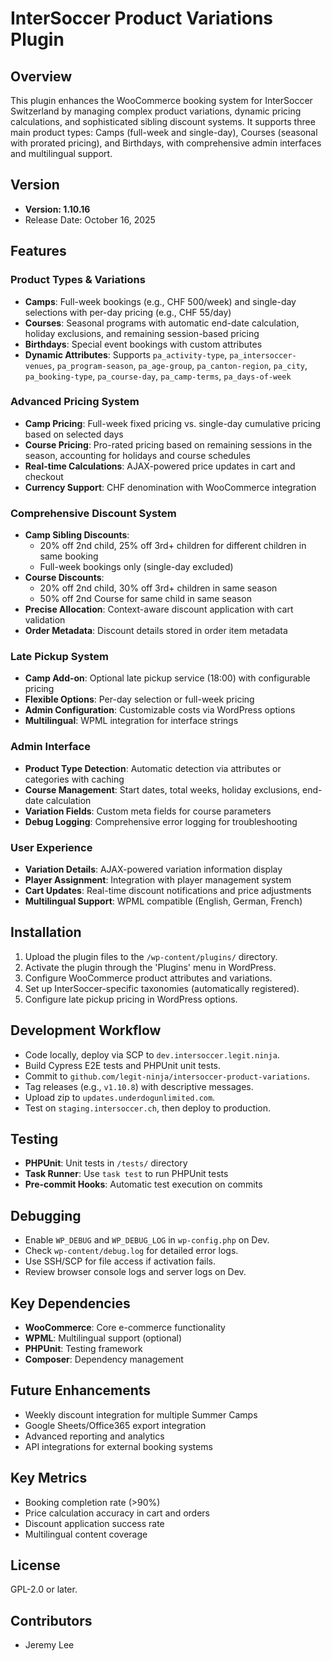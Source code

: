 # InterSoccer Product Variations Plugin

## Overview
This plugin enhances the WooCommerce booking system for InterSoccer Switzerland by managing complex product variations, dynamic pricing calculations, and sophisticated sibling discount systems. It supports three main product types: Camps (full-week and single-day), Courses (seasonal with prorated pricing), and Birthdays, with comprehensive admin interfaces and multilingual support.

## Version
- **Version: 1.10.16**
- Release Date: October 16, 2025

## Features

### Product Types & Variations
- **Camps**: Full-week bookings (e.g., CHF 500/week) and single-day selections with per-day pricing (e.g., CHF 55/day)
- **Courses**: Seasonal programs with automatic end-date calculation, holiday exclusions, and remaining session-based pricing
- **Birthdays**: Special event bookings with custom attributes
- **Dynamic Attributes**: Supports `pa_activity-type`, `pa_intersoccer-venues`, `pa_program-season`, `pa_age-group`, `pa_canton-region`, `pa_city`, `pa_booking-type`, `pa_course-day`, `pa_camp-terms`, `pa_days-of-week`

### Advanced Pricing System
- **Camp Pricing**: Full-week fixed pricing vs. single-day cumulative pricing based on selected days
- **Course Pricing**: Pro-rated pricing based on remaining sessions in the season, accounting for holidays and course schedules
- **Real-time Calculations**: AJAX-powered price updates in cart and checkout
- **Currency Support**: CHF denomination with WooCommerce integration

### Comprehensive Discount System
- **Camp Sibling Discounts**:
  - 20% off 2nd child, 25% off 3rd+ children for different children in same booking
  - Full-week bookings only (single-day excluded)
- **Course Discounts**:
  - 20% off 2nd child, 30% off 3rd+ children in same season
  - 50% off 2nd Course for same child in same season
- **Precise Allocation**: Context-aware discount application with cart validation
- **Order Metadata**: Discount details stored in order item metadata

### Late Pickup System
- **Camp Add-on**: Optional late pickup service (18:00) with configurable pricing
- **Flexible Options**: Per-day selection or full-week pricing
- **Admin Configuration**: Customizable costs via WordPress options
- **Multilingual**: WPML integration for interface strings

### Admin Interface
- **Product Type Detection**: Automatic detection via attributes or categories with caching
- **Course Management**: Start dates, total weeks, holiday exclusions, end-date calculation
- **Variation Fields**: Custom meta fields for course parameters
- **Debug Logging**: Comprehensive error logging for troubleshooting

### User Experience
- **Variation Details**: AJAX-powered variation information display
- **Player Assignment**: Integration with player management system
- **Cart Updates**: Real-time discount notifications and price adjustments
- **Multilingual Support**: WPML compatible (English, German, French)

## Installation
1. Upload the plugin files to the `/wp-content/plugins/` directory.
2. Activate the plugin through the 'Plugins' menu in WordPress.
3. Configure WooCommerce product attributes and variations.
4. Set up InterSoccer-specific taxonomies (automatically registered).
5. Configure late pickup pricing in WordPress options.

## Development Workflow
- Code locally, deploy via SCP to `dev.intersoccer.legit.ninja`.
- Build Cypress E2E tests and PHPUnit unit tests.
- Commit to `github.com/legit-ninja/intersoccer-product-variations`.
- Tag releases (e.g., `v1.10.8`) with descriptive messages.
- Upload zip to `updates.underdogunlimited.com`.
- Test on `staging.intersoccer.ch`, then deploy to production.

## Testing
- **PHPUnit**: Unit tests in `/tests/` directory
- **Task Runner**: Use `task test` to run PHPUnit tests
- **Pre-commit Hooks**: Automatic test execution on commits

## Debugging
- Enable `WP_DEBUG` and `WP_DEBUG_LOG` in `wp-config.php` on Dev.
- Check `wp-content/debug.log` for detailed error logs.
- Use SSH/SCP for file access if activation fails.
- Review browser console logs and server logs on Dev.

## Key Dependencies
- **WooCommerce**: Core e-commerce functionality
- **WPML**: Multilingual support (optional)
- **PHPUnit**: Testing framework
- **Composer**: Dependency management

## Future Enhancements
- Weekly discount integration for multiple Summer Camps
- Google Sheets/Office365 export integration
- Advanced reporting and analytics
- API integrations for external booking systems

## Key Metrics
- Booking completion rate (>90%)
- Price calculation accuracy in cart and orders
- Discount application success rate
- Multilingual content coverage

## License
GPL-2.0 or later.

## Contributors
- Jeremy Lee
